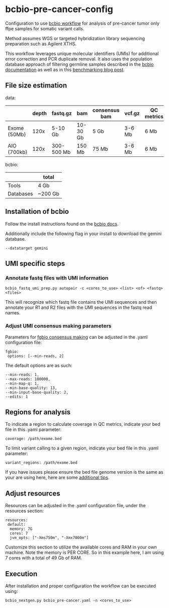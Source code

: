 # bcbio-pre-cancer-config

Configuration to use [bcbio workflow](https://bcbio-nextgen.readthedocs.io/en/latest/contents/pipelines.html#cancer-variant-calling) for analysis of pre-cancer tumor only ffpe samples for somatic variant calls.

Method assumes WGS or targeted hybridization library sequencing preparation such as Agilent XTHS.

This workflow leverages unique molecular identifiers (UMIs) for additional error correction and PCR duplicate removal. It also uses the population database approach of filtering germline samples described in the [bcbio documentation](https://bcbio-nextgen.readthedocs.io/en/latest/contents/pipelines.html#cancer-variant-calling) as well as in this [benchmarking blog post](http://bcb.io/2015/03/05/cancerval/).

## File size estimation
data:

|   | depth  | fastq.gz  | bam  | consensus bam  | vcf.gz  | QC metrics  |
|---|---|---|---|---|---|---|
| Exome (50Mb)  | 120x  | 5-10 Gb  | 10-30 Gb  | 5 Gb  | 3-6 Mb  | 6 Mb  |
| AIO (700kb) | 120x  | 300-500 Mb  | 150 Mb  | 75 Mb  | 3-6 Mb  | 6 Mb  |

bcbio:

|   | total  |
|---|---|
| Tools  | 4 Gb  |
| Databases  | ~200 Gb  |


## Installation of bcbio

Follow the install instructions found on the [bcbio docs](https://bcbio-nextgen.readthedocs.io/en/latest/contents/installation.html).

Additionally include the following flag in your install to download the gemini database.
```
--datatarget gemini
```

## UMI specific steps
### Annotate fastq files with UMI information

```
bcbio_fastq_umi_prep.py autopair -c <cores_to_use> <list> <of> <fastq> <files>
```

This will recognize which fastq file contains the UMI sequences and then annotate your R1 and R2 files with the UMI sequences in the fastq read names.

### Adjust UMI consensus making parameters

Parameters for [fgbio consensus making](http://fulcrumgenomics.github.io/fgbio/tools/latest/CallMolecularConsensusReads.html) can be adjusted in the .yaml configuration file:
```
fgbio:
 options: [--min-reads, 2]
```

The default options are as such:
```
--min-reads: 1,
--max-reads: 100000,
--min-map-q: 1,
--min-base-quality: 13,
--min-input-base-quality: 2,
--edits: 1
```

## Regions for analysis

To indicate a region to calculate coverage in QC metrics, indicate your bed file in this .yaml parameter:
```
coverage: /path/exome.bed
```

To limit variant calling to a given region, indicate your bed file in this .yaml parameter:

```
variant_regions: /path/exome.bed
```

If you have issues please ensure the bed file genome version is the same as your are using here, here are some [additional tips](https://bcbio-nextgen.readthedocs.io/en/latest/contents/configuration.html#input-file-preparation).

## Adjust resources

Resources can be adjusted in the .yaml configuration file, under the resources section:

```
resources:
 default:
  memory: 7G
  cores: 7
  jvm_opts: ["-Xms750m", "-Xmx7000m"]
```

Customize this section to utilize the available cores and RAM in your own machine. Note the memory is PER CORE. So in this example here, I am using 7 cores with a total of 49 Gb of RAM.

## Execution

After installation and proper configuration the workflow can be executed using:

```
bcbio_nextgen.py bcbio_pre-cancer.yaml -n <cores_to_use>
```
